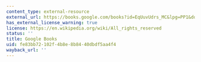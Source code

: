 ```yaml
---
content_type: external-resource
external_url: https://books.google.com/books?id=EqUuvUdrs_MC&lpg=PP1&dq=David%20Hart%2C%20Forged%20Consensus%20%28Princeton%20Univ.%20Press%2C%201998%29&pg=PA17#v=onepage&q&f=false
has_external_license_warning: true
license: https://en.wikipedia.org/wiki/All_rights_reserved
status: ''
title: Google Books
uid: fe83bb72-102f-4b8e-8b84-40dbdf5aa4f4
wayback_url: ''
---
```

